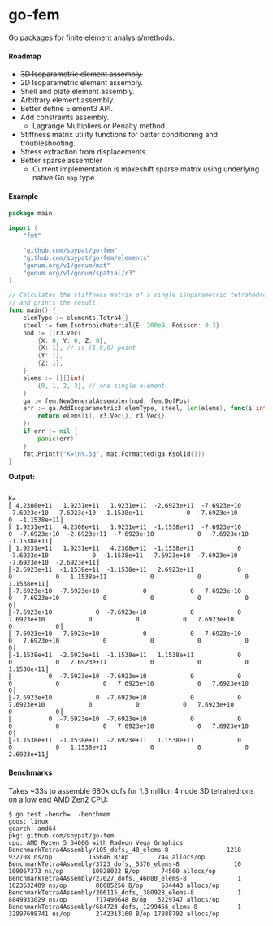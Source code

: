 # go-fem
Go packages for finite element analysis/methods.

#### Roadmap
* ~~3D Isoparametric element assembly.~~
* 2D Isoparametric element assembly.
* Shell and plate element assembly.
* Arbitrary element assembly.
* Better define Element3 API.
* Add constraints assembly.
  - Lagrange Multipliers or Penalty method.
* Stiffness matrix utility functions for better conditioning and troubleshooting.
* Stress extraction from displacements.
* Better sparse assembler
  -  Current implementation is makeshift sparse matrix using underlying native Go `map` type.

#### Example
```go
package main

import (
	"fmt"

	"github.com/soypat/go-fem"
	"github.com/soypat/go-fem/elements"
	"gonum.org/v1/gonum/mat"
	"gonum.org/v1/gonum/spatial/r3"
)

// Calculates the stiffness matrix of a single isoparametric tetrahedron element.
// and prints the result.
func main() {
	elemType := elements.Tetra4{}
	steel := fem.IsotropicMaterial{E: 200e9, Poisson: 0.3}
	nod := []r3.Vec{
		{X: 0, Y: 0, Z: 0},
		{X: 1}, // is (1,0,0) point
		{Y: 1},
		{Z: 1},
	}
	elems := [][]int{
		{0, 1, 2, 3}, // one single element.
	}
	ga := fem.NewGeneralAssembler(nod, fem.DofPos)
	err := ga.AddIsoparametric3(elemType, steel, len(elems), func(i int) ([]int, r3.Vec, r3.Vec) {
		return elems[i], r3.Vec{}, r3.Vec{}
	})
	if err != nil {
		panic(err)
	}
	fmt.Printf("K=\n%.5g", mat.Formatted(ga.Ksolid()))
}
```

**Output:**
```

K=
⎡ 4.2308e+11   1.9231e+11   1.9231e+11  -2.6923e+11  -7.6923e+10  -7.6923e+10  -7.6923e+10  -1.1538e+11            0  -7.6923e+10            0  -1.1538e+11⎤
⎢ 1.9231e+11   4.2308e+11   1.9231e+11  -1.1538e+11  -7.6923e+10            0  -7.6923e+10  -2.6923e+11  -7.6923e+10            0  -7.6923e+10  -1.1538e+11⎥
⎢ 1.9231e+11   1.9231e+11   4.2308e+11  -1.1538e+11            0  -7.6923e+10            0  -1.1538e+11  -7.6923e+10  -7.6923e+10  -7.6923e+10  -2.6923e+11⎥
⎢-2.6923e+11  -1.1538e+11  -1.1538e+11   2.6923e+11            0            0            0   1.1538e+11            0            0            0   1.1538e+11⎥
⎢-7.6923e+10  -7.6923e+10            0            0   7.6923e+10            0   7.6923e+10            0            0            0            0            0⎥
⎢-7.6923e+10            0  -7.6923e+10            0            0   7.6923e+10            0            0            0   7.6923e+10            0            0⎥
⎢-7.6923e+10  -7.6923e+10            0            0   7.6923e+10            0   7.6923e+10            0            0            0            0            0⎥
⎢-1.1538e+11  -2.6923e+11  -1.1538e+11   1.1538e+11            0            0            0   2.6923e+11            0            0            0   1.1538e+11⎥
⎢          0  -7.6923e+10  -7.6923e+10            0            0            0            0            0   7.6923e+10            0   7.6923e+10            0⎥
⎢-7.6923e+10            0  -7.6923e+10            0            0   7.6923e+10            0            0            0   7.6923e+10            0            0⎥
⎢          0  -7.6923e+10  -7.6923e+10            0            0            0            0            0   7.6923e+10            0   7.6923e+10            0⎥
⎣-1.1538e+11  -1.1538e+11  -2.6923e+11   1.1538e+11            0            0            0   1.1538e+11            0            0            0   2.6923e+11⎦
```

#### Benchmarks
Takes ~33s to assemble 680k dofs for 1.3 million 4 node 3D tetrahedrons on a low end AMD Zen2 CPU:
```
$ go test -bench=. -benchmem .
goos: linux
goarch: amd64
pkg: github.com/soypat/go-fem
cpu: AMD Ryzen 5 3400G with Radeon Vega Graphics    
BenchmarkTetra4Assembly/105_dofs,_48_elems-8                1218            932708 ns/op          155646 B/op        744 allocs/op
BenchmarkTetra4Assembly/3723_dofs,_5376_elems-8               10         109067373 ns/op        10928022 B/op      74500 allocs/op
BenchmarkTetra4Assembly/27027_dofs,_46080_elems-8              1        1023632489 ns/op        88685256 B/op     634443 allocs/op
BenchmarkTetra4Assembly/206115_dofs,_380928_elems-8            1        8849933029 ns/op        717490648 B/op   5229747 allocs/op
BenchmarkTetra4Assembly/684723_dofs,_1299456_elems-8           1        32997698741 ns/op       2742313160 B/op 17888792 allocs/op
```
